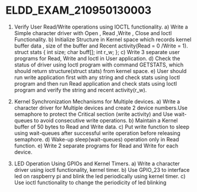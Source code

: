 # ELDD_EXAM_210950130003
1.	Verify User Read/Write operations using IOCTL functionality.
a)	Write a Simple character driver with Open , Read ,Write , Close and Ioctl Functionality.
b)	Initialize Structure in Kernel space which records kernel buffer data , size of the buffer and Recent activity(Read = 0 /Write = 1).
	  struct stats
		{
                                  int size;
                                  char buff[];
                                  int r_w;
			};
c)	Write 3 separate user programs for Read, Write and Ioctl in User application.
d)	Check the status of driver using Ioctl program with command GETSTATS, which should return structure(struct stats) from kernel space.
e)	User should run write application first with any string and check stats using Ioctl program and then run Read application and check stats using Ioctl program and verify the string and recent activity(r_w).



2.	Kernel Synchronization Mechanisms for Multiple devices.
a)	Write a character driver for Multiple devices and create 2 device numbers.Use semaphore to protect the Critical section (write activity) and Use wait-queues to avoid consecutive write operations.
b)	Maintain a Kernel buffer of 50 bytes to  Read and Write data.
c)	Put write function to sleep using wait-queues after successful write operation before releasing semaphore.
d)	Wake-up sleep(wait-queues) operation only in Read function.
e)	Write 2 separate programs for Read and Write for each device.

3.	LED Operation Using GPIOs and Kernel Timers.
a)	Write a character driver using ioctl functionality, kernel timer.
b)	Use GPIO_23 to interface led on raspberry pi and blink the led periodically using kernel timer.
c)	Use ioctl functionality to change the periodicity of led blinking

